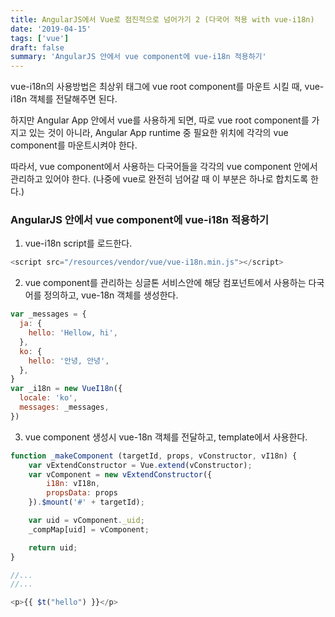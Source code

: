 ```yaml
---
title: AngularJS에서 Vue로 점진적으로 넘어가기 2 (다국어 적용 with vue-i18n)
date: '2019-04-15'
tags: ['vue']
draft: false
summary: 'AngularJS 안에서 vue component에 vue-i18n 적용하기'
---
```


vue-i18n의 사용방법은 최상위 태그에 vue root component를 마운트 시킬 때, vue-i18n 객체를 전달해주면 된다.

하지만 Angular App 안에서 vue를 사용하게 되면, 따로 vue root component를 가지고 있는 것이 아니라, Angular App runtime 중 필요한 위치에 각각의 vue component를 마운트시켜야 한다.

따라서, vue component에서 사용하는 다국어들을 각각의 vue component 안에서 관리하고 있어야 한다. (나중에 vue로 완전히 넘어갈 때 이 부분은 하나로 합치도록 한다.)

### AngularJS 안에서 vue component에 vue-i18n 적용하기

1. vue-i18n script를 로드한다.

```js
<script src="/resources/vendor/vue/vue-i18n.min.js"></script>
```

2. vue component를 관리하는 싱글톤 서비스안에 해당 컴포넌트에서 사용하는 다국어를 정의하고, vue-18n 객체를 생성한다.

```js
var _messages = {
  ja: {
    hello: 'Hellow, hi',
  },
  ko: {
    hello: '안녕, 안녕',
  },
}
var _i18n = new VueI18n({
  locale: 'ko',
  messages: _messages,
})
```

3. vue component 생성시 vue-18n 객체를 전달하고, template에서 사용한다.

```js
function _makeComponent (targetId, props, vConstructor, vI18n) {
    var vExtendConstructor = Vue.extend(vConstructor);
    var vComponent = new vExtendConstructor({
        i18n: vI18n,
        propsData: props
    }).$mount('#' + targetId);

    var uid = vComponent._uid;
    _compMap[uid] = vComponent;

    return uid;
}

//...
//...

<p>{{ $t("hello") }}</p>
```
